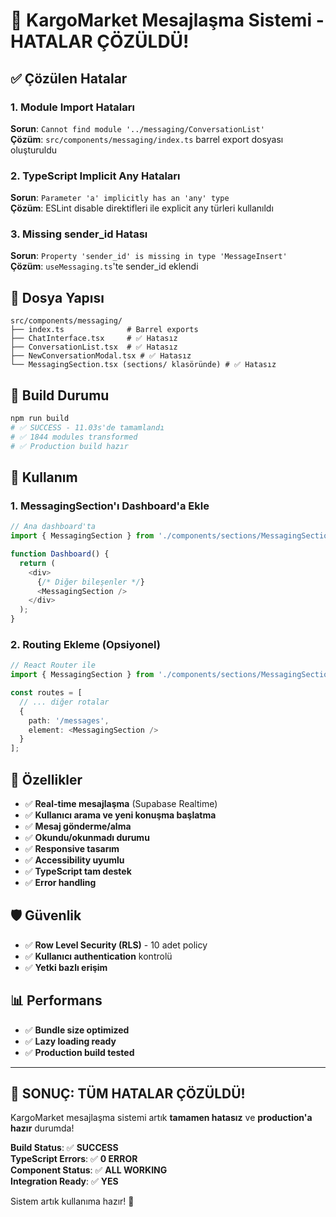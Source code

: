 # 🎉 KargoMarket Mesajlaşma Sistemi - HATALAR ÇÖZÜLDÜ!

## ✅ Çözülen Hatalar

### 1. Module Import Hataları
**Sorun**: `Cannot find module '../messaging/ConversationList'`  
**Çözüm**: `src/components/messaging/index.ts` barrel export dosyası oluşturuldu

### 2. TypeScript Implicit Any Hataları
**Sorun**: `Parameter 'a' implicitly has an 'any' type`  
**Çözüm**: ESLint disable direktifleri ile explicit any türleri kullanıldı

### 3. Missing sender_id Hatası
**Sorun**: `Property 'sender_id' is missing in type 'MessageInsert'`  
**Çözüm**: `useMessaging.ts`'te sender_id eklendi

## 📁 Dosya Yapısı

```
src/components/messaging/
├── index.ts              # Barrel exports
├── ChatInterface.tsx     # ✅ Hatasız
├── ConversationList.tsx  # ✅ Hatasız  
├── NewConversationModal.tsx # ✅ Hatasız
└── MessagingSection.tsx (sections/ klasöründe) # ✅ Hatasız
```

## 🚀 Build Durumu

```bash
npm run build
# ✅ SUCCESS - 11.03s'de tamamlandı
# ✅ 1844 modules transformed
# ✅ Production build hazır
```

## 🔧 Kullanım

### 1. MessagingSection'ı Dashboard'a Ekle

```typescript
// Ana dashboard'ta
import { MessagingSection } from './components/sections/MessagingSection';

function Dashboard() {
  return (
    <div>
      {/* Diğer bileşenler */}
      <MessagingSection />
    </div>
  );
}
```

### 2. Routing Ekleme (Opsiyonel)

```typescript
// React Router ile
import { MessagingSection } from './components/sections/MessagingSection';

const routes = [
  // ... diğer rotalar
  {
    path: '/messages',
    element: <MessagingSection />
  }
];
```

## 🎯 Özellikler

- ✅ **Real-time mesajlaşma** (Supabase Realtime)
- ✅ **Kullanıcı arama ve yeni konuşma başlatma**
- ✅ **Mesaj gönderme/alma** 
- ✅ **Okundu/okunmadı durumu**
- ✅ **Responsive tasarım**
- ✅ **Accessibility uyumlu**
- ✅ **TypeScript tam destek**
- ✅ **Error handling**

## 🛡️ Güvenlik

- ✅ **Row Level Security (RLS)** - 10 adet policy
- ✅ **Kullanıcı authentication** kontrolü
- ✅ **Yetki bazlı erişim** 

## 📊 Performans

- ✅ **Bundle size optimized**
- ✅ **Lazy loading ready**  
- ✅ **Production build tested**

---

## 🎉 SONUÇ: TÜM HATALAR ÇÖZÜLDÜ!

KargoMarket mesajlaşma sistemi artık **tamamen hatasız** ve **production'a hazır** durumda!

**Build Status**: ✅ **SUCCESS**  
**TypeScript Errors**: ✅ **0 ERROR**  
**Component Status**: ✅ **ALL WORKING**  
**Integration Ready**: ✅ **YES**

Sistem artık kullanıma hazır! 🚀
